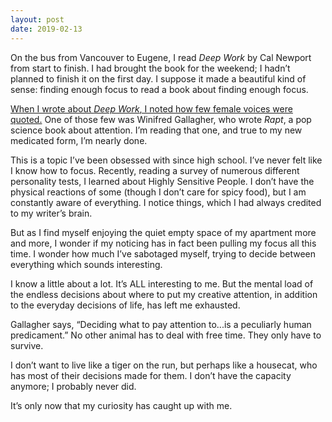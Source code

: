 ```yaml
---
layout: post
date: 2019-02-13
---
```


On the bus from Vancouver to Eugene, I read *Deep Work* by Cal Newport from start to finish. I had brought the book for the weekend; I hadn’t planned to finish it on the first day. I suppose it made a beautiful kind of sense: finding enough focus to read a book about finding enough focus. 

[When I wrote about *Deep Work*, I noted how few female voices were quoted.](http://jessdriscoll.com/blog/2018/11/13/reading) One of those few was Winifred Gallagher, who wrote *Rapt*, a pop science book about attention. I’m reading that one, and true to my new medicated form, I’m nearly done. 

This is a topic I’ve been obsessed with since high school. I’ve never felt like I know how to focus. Recently, reading a survey of numerous different personality tests, I learned about Highly Sensitive People. I don’t have the physical reactions of some (though I don’t care for spicy food), but I am constantly aware of everything. I notice things, which I had always credited to my writer’s brain. 

But as I find myself enjoying the quiet empty space of my apartment more and more, I wonder if my noticing has in fact been pulling my focus all this time. I wonder how much I’ve sabotaged myself, trying to decide between everything which sounds interesting. 

I know a little about a lot. It’s ALL interesting to me. But the mental load of the endless decisions about where to put my creative attention, in addition to the everyday decisions of life, has left me exhausted. 

Gallagher says, “Deciding what to pay attention to...is a peculiarly human predicament.” No other animal has to deal with free time. They only have to survive. 

I don’t want to live like a tiger on the run, but perhaps like a housecat, who has most of their decisions made for them. I don’t have the capacity anymore; I probably never did. 

It’s only now that my curiosity has caught up with me. 
